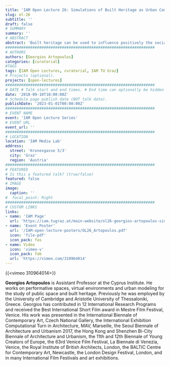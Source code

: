 ```yaml
---
title: 'IAM Open Lecture 26: Simulations of Built Heritage as Urban Commons'
slug: ol-26
subtitle: ''
draft: false
# SUMMARY
summary: ''
# ABSTRACT 
abstract: 'Built heritage can be used to influence positively the social cohesion of neighbourhoods as it could be promoted in such a way that, instead of provoking tensions and division, would offer spaces of inclusion, interesting everyday experiences and provide a sense of belonging to socially excluded communities. The presentation will discuss the use of modelling, simulation and ICT for enhancing community participation and user engagement in the management of historical public spaces as commons. Modelling and simulation tools will be presented for the study of the many different ways citizens engage bodily with the common resources of the city, such as heritage sites.'
##################################################################
# AUTHORS 
authors: [Georgios Artopoulos]
categories: [curatorial]
#TAGS
tags: [IAM Open Lectures, curatorial, IAM TU Graz]
# Projects (optional).
projects: [open-lectures]
##################################################################
# DATE # Talk start and end times. # End time can optionally be hidden by prefixing the line with `#`.
date: '2018-09-10T18:00:00Z'
# Schedule page publish date (NOT talk date).
publishDate: '2023-01-01T00:00:00Z'
##################################################################
# EVENT NAME 
event: 'IAM Open Lecture Series'
# EVENT URL 
event_url: ''
##################################################################
# LOCATION 
location: 'IAM Media Lab'
address:
  street: 'Kronesgasse 5/3'
  city: 'Graz'
  region: 'Austria'
##################################################################
# FEATURED
# Is this a featured talk? (true/false)
featured: false
# IMAGE 
image:
  caption: ''
#  focal_point: Right
##################################################################
# CUSTOM LINKS 
links:
- name: 'IAM Page'
  url: 'https://iam.tugraz.at/main-website/ol26-georgios-artopoulos-simulations-of-built-heritage-as-urban-commons/'
- name: 'Event Poster'
  url: '/IAM-open-lecture-posters/OL26_Artopoulos.pdf'
  icon: 'file-pdf'
  icon_pack: fas
- name: Video
  icon: 'vimeo-v'
  icon_pack: fab
  url: 'https://vimeo.com/310964014'
---
```

{{<vimeo 310964014>}}

**Georgios Artopoulos** is Assistant Professor at the Cyprus Institute. He works on performative spaces, virtual environments and urban modeling for the study of public space and built heritage. Previously he was employed by the University of Cambridge and Aristotle University of Thessaloniki, Greece. Georgios has contributed in 12 International Research Programs and received the Best International Short Film award in Mestre Film Festival, Venice. His work was presented in the International Biennale of Contemporary Art, Czech National Gallery, the International Exhibition Computational Turn in Architecture, MAV, Marseille, the Seoul Biennale of Architecture and Urbanism 2017, the Hong Kong and Shenzhen Bi-City Biennale of Architecture and Urbanism, the 11th and 12th Biennale of Young Creators of Europe, the 63rd Venice Film Festival, La Biennale di Venezia, Venice, the Royal Institute of British Architects, London, the BALTIC Centre for Contemporary Art, Newcastle, the London Design Festival, London, and in many International Film Festivals and art exhibitions.

<!--
IAM Open Lecture #26  
Georgios Artopoulos  
Simulations of Built Heritage as Urban Commons: a case for the emerging realities of ubiquitous public space in Cyprus  
18:00 Monday September 10 2018  
IAM Media Lab, Kronesgasse 5/III

Event poster https://iam.tugraz.at/wp-content/uploads/2018/08/OL26_Artopoulos.pdf
Original post: https://iam.tugraz.at/2018/08/ol26_artopoulos/
-->
